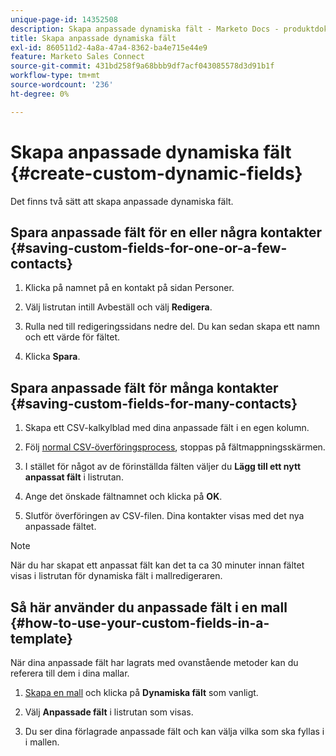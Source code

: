 ```yaml
---
unique-page-id: 14352508
description: Skapa anpassade dynamiska fält - Marketo Docs - produktdokumentation
title: Skapa anpassade dynamiska fält
exl-id: 860511d2-4a8a-47a4-8362-ba4e715e44e9
feature: Marketo Sales Connect
source-git-commit: 431bd258f9a68bbb9df7acf043085578d3d91b1f
workflow-type: tm+mt
source-wordcount: '236'
ht-degree: 0%

---
```


# Skapa anpassade dynamiska fält {#create-custom-dynamic-fields}

Det finns två sätt att skapa anpassade dynamiska fält.

## Spara anpassade fält för en eller några kontakter {#saving-custom-fields-for-one-or-a-few-contacts}

1. Klicka på namnet på en kontakt på sidan Personer.

1. Välj listrutan intill Avbeställ och välj **Redigera**.

1. Rulla ned till redigeringssidans nedre del. Du kan sedan skapa ett namn och ett värde för fältet.

1. Klicka **Spara**.

## Spara anpassade fält för många kontakter {#saving-custom-fields-for-many-contacts}

1. Skapa ett CSV-kalkylblad med dina anpassade fält i en egen kolumn.

1. Följ [normal CSV-överföringsprocess](/help/marketo/product-docs/marketo-sales-connect/people/managing-contacts/import-contacts-via-csv.md), stoppas på fältmappningsskärmen.

1. I stället för något av de förinställda fälten väljer du **Lägg till ett nytt anpassat fält** i listrutan.

1. Ange det önskade fältnamnet och klicka på **OK**.

1. Slutför överföringen av CSV-filen. Dina kontakter visas med det nya anpassade fältet.

>[!NOTE]
>
>När du har skapat ett anpassat fält kan det ta ca 30 minuter innan fältet visas i listrutan för dynamiska fält i mallredigeraren.

## Så här använder du anpassade fält i en mall {#how-to-use-your-custom-fields-in-a-template}

När dina anpassade fält har lagrats med ovanstående metoder kan du referera till dem i dina mallar.

1. [Skapa en mall](/help/marketo/product-docs/marketo-sales-connect/templates/create-a-new-template.md) och klicka på **Dynamiska fält** som vanligt.

1. Välj **Anpassade fält** i listrutan som visas.

1. Du ser dina förlagrade anpassade fält och kan välja vilka som ska fyllas i i mallen.
